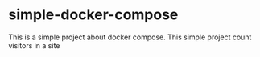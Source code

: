 # simple-docker-compose
This is a simple project about docker compose. This simple project count visitors in a site
